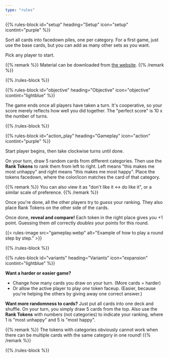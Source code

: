 ```yaml
---
type: "rules"
---
```


{{% rules-block id="setup" heading="Setup" icon="setup" icontint="purple" %}}

Sort all cards into facedown piles, one per category. For a first game, just use the base cards, but you can add as many other sets as you want.

Pick any player to start.

{{% remark %}}
Material can be downloaded from [the website](https://pandaqi.com/the-game-of-happiness/).
{{% /remark %}}

{{% /rules-block %}}

{{% rules-block id="objective" heading="Objective" icon="objective" icontint="lightblue" %}}

The game ends once all players have taken a turn. It's cooperative, so your score merely reflects how well you did together. The "perfect score" is 10 x the number of turns.

{{% /rules-block %}}

{{% rules-block id="action_play" heading="Gameplay" icon="action" icontint="purple" %}}

Start player begins, then take clockwise turns until done.

On your turn, draw 5 random cards from different categories. Then use the **Rank Tokens** to rank them from left to right. Left means "this makes me most unhappy" and right means "this makes me most happy". Place the tokens facedown, where the color/icon matches the card of that category.

{{% remark %}}
You can also view it as "don't like it <-> do like it", or a similar scale of preference.
{{% /remark %}}

Once you're done, all the other players try to _guess_ your ranking. They also place Rank Tokens on the other side of the cards.

Once done, **reveal and compare!** Each token in the right place gives you +1 point. Guessing them _all_ correctly _doubles_ your points for this round.

{{< rules-image src="gameplay.webp" alt="Example of how to play a round step by step." >}}

{{% /rules-block %}}

{{% rules-block id="variants" heading="Variants" icon="expansion" icontint="lightblue" %}}

**Want a harder or easier game?** 
* Change how many cards you draw on your turn. (More cards = harder)
* Or allow the active player to play _one_ token faceup. (Easier, because you're helping the others by giving away one correct answer.)

**Want more randomness to cards?** Just put all cards into one deck and shuffle. On your turn, you simply draw 5 cards from the top. Also use the **Rank Tokens** with numbers (not categories) to indicate your ranking, where 1 is "most unhappy" and 5 is "most happy". 

{{% remark %}}
The tokens with categories obviously cannot work when there can be multiple cards with the same category in one round!
{{% /remark %}}

{{% /rules-block %}}